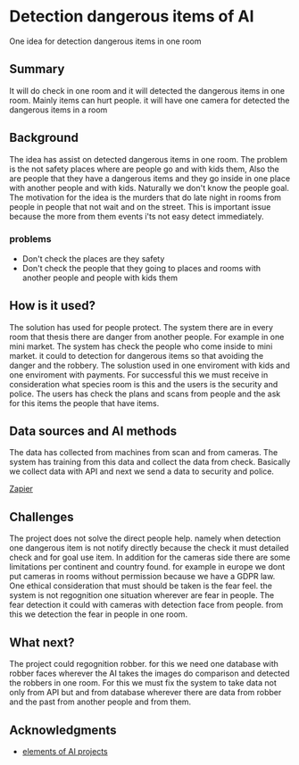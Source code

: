 <!-- This is the markdown template for the final project of the Building AI course, 
created by Reaktor Innovations and University of Helsinki. 
Copy the template, paste it to your GitHub README and edit! -->

# Detection dangerous items of AI

One idea for detection dangerous items in one room

## Summary

It will do check in one room and it will detected the dangerous items in one room. Mainly items can hurt people. it will have one camera for detected the dangerous items in a room 

## Background

The idea has assist on detected dangerous items in one room. The problem is the not safety places where are people go and with kids them, Also the are people that they have a dangerous items and they go inside in one place with another people and with kids. Naturally we don't know the people goal. The motivation for the idea is the murders that do late night in rooms from people in people that not wait and on the street. This is important issue because the more from them events i'ts not easy detect immediately.

### problems

* Don't check the places are they safety
* Don't check the people that they going to places and rooms with another people and people with kids them


## How is it used?

The solution has used for people protect. The system there are in every room that thesis there are danger from another people. For example in one mini market. The system has check the people who come inside to mini market. it could to detection for dangerous items so that avoiding the danger and the robbery. The solustion used in one enviroment with kids and one enviroment with payments. For successful this we must receive in consideration what species room is this and the users is the security and police. The users has check the plans and scans from people and the ask for this items the people that have items.


## Data sources and AI methods

The data has collected from machines from scan and from cameras. The system has training from this data and collect the data from check. Basically we collect data with API and next we send a data to security and police. 

[Zapier](https://zapier.com/)

## Challenges

The project does not solve the direct people help. namely when detection one dangerous item is not notify directly because the check it must detailed check and for goal use item. In addition for the cameras side there are some limitations per continent and country found. for example in europe we dont put cameras in rooms without permission because we have a GDPR law. One ethical consideration that must should be taken is the fear feel. the system is not regognition one situation wherever are fear in people. The fear detection it could with cameras with detection face from people. from this we detection the fear in people in one room. 


## What next?

The project could regognition robber. for this we need one database with robber faces wherever the AI takes the images do comparison and detected the robbers in one room. For this we must fix the system to take data not only from API but and from database wherever there are data from robber and the past from another people and from them. 


## Acknowledgments

* [elements of AI projects](https://buildingai.elementsofai.com/Conclusion/ai-idea-gallery)
